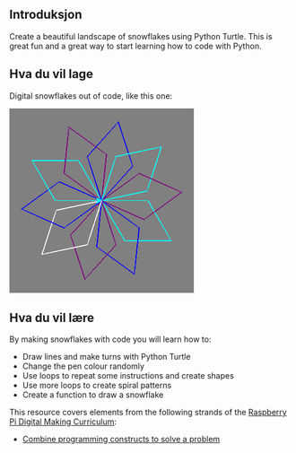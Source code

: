 ## Introduksjon

Create a beautiful landscape of snowflakes using Python Turtle. This is great fun and a great way to start learning how to code with Python.

## Hva du vil lage

Digital snowflakes out of code, like this one:

![snowflake](images/makeasnowflake.png)

## Hva du vil lære

By making snowflakes with code you will learn how to:

- Draw lines and make turns with Python Turtle
- Change the pen colour randomly
- Use loops to repeat some instructions and create shapes
- Use more loops to create spiral patterns
- Create a function to draw a snowflake

This resource covers elements from the following strands of the [Raspberry Pi Digital Making Curriculum](https://www.raspberrypi.org/curriculum/):

- [Combine programming constructs to solve a problem](https://www.raspberrypi.org/curriculum/programming/builder)